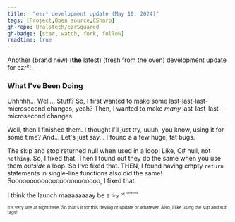 ```yaml
---
title:  "ezr² development update (May 10, 2024)"
tags: [Project,Open source,CSharp]
gh-repo: Uralstech/ezrSquared
gh-badge: [star, watch, fork, follow]
readtime: true
---
```


Another (brand new) (**the** latest) (fresh from the oven) development update for ezr²!

### What I've Been Doing

Uhhhhh... Well... Stuff? So, I first wanted to make some last-last-last-microsecond changes, yeah? Then, I wanted to make *many* last-last-last-microsecond changes.

Well, then I finished them. I thought I'll just try, uuuh, you know, using it for some time? And... Let's just say... I found a a few huge, fat bugs.

The skip and stop returned null when used in a loop! Like, C# null, not `nothing`. So, I fixed that. Then I found out they do the same when you use them *outside*
a loop. So I've fixed that. THEN, I found having empty `return` statements in single-line functions also did the same! Soooooooooooooooooooooooo, I fixed that.

I think the launch maaaaaaaay be a <sub><sup>tiny</sup></sub> <sub><sup><sup>bit</sup></sup></sub> <sub><sup><sup><sup>delayed.</sup></sup></sup></sub>

<sub><sup>It's very late at night here. So that's it for this devlog or update or whatever. Also, I like using the sup and sub tags!</sup></sub>